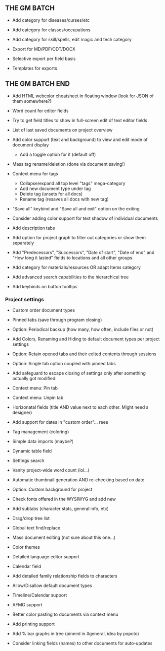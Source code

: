 ## THE GM BATCH

- Add category for diseases/curses/etc
- Add category for classes/occupations
- Add category for skill/spells, edit magic and tech category

- Export for MD/PDF/ODT/DOCX
- Selective export per field basis
- Templates for exports

## THE GM BATCH END  

- Add HTML webcolor cheatsheet in floating window (look for JSON of them somewhere?)
- Word count for editor fields
- Try to get field titles to show in full-screen edit of text editor fields
- List of last saved documents on project overview

- Add color support (text and background) to view and edit mode of document display
  - Add a toggle option for it (default off)

- Mass tag rename/deletion (done via document saving!)
- Context menu for tags
  - Collapse/expand all top level "tags" mega-category
  - Add new document type under tag
  - Delete tag (unsets for all docs)
  - Rename tag (resaves all docs with new tag)
- "Save all" keybind and "Save all and exit" option on the exiting

- Consider adding color support for text shadow of individual documents
- Add description tabs
- Add option for project graph to filter out categories or show them separately

- Add "Predecessors", "Successors", "Date of start", "Date of end" and "How long it lasted" fields to locations and all other groups

- Add category for materials/resources OR adapt Items category

- Add advanced search capabilities to the hierarchical tree
- Add keybinds on button tooltips

### Project settings

- Custom order document types
- Pinned tabs (save through program closing)
- Option: Periodical backup (how many, how often, include files or not)
- Add Colors, Renaming and Hiding to default document types per project settings
- Option: Retain opened tabs and their edited contents through sessions
- Option: Single tab option coupled with pinned tabs
- Add safeguard to escape closing of settings only after something actually got modified
- Context menu: Pin tab
- Context menu: Unpin tab

- Horizonatal fields (title AND value next to each other. Might need a designer)
- Add support for dates in "custom order"... reee
- Tag management (coloring)

- Simple data imports (maybe?)
- Dynamic table field
- Settings search

- Vanity project-wide word count (lol...)

- Automatic thumbnail generation AND re-checking based on date

- Option: Custom background for project
- Check fonts offered in the WYSIWYG and add new
- Add subtabs (character stats, general info, etc)
- Drag/drop tree list
- Global text find/replace
- Mass document editing (not sure about this one...)
- Color themes

- Detailed language editor support
- Calendar field
- Add detailed family relationship fields to characters
- Allow/Disallow default document types
- Timeline/Calendar support
- AFMG support
- Better color pasting to documents via context menu
- Add printing support
- Add % bar graphs in tree (pinned in #general, idea by popoto)
- Consider linking fields (names) to other documents for auto-updates
